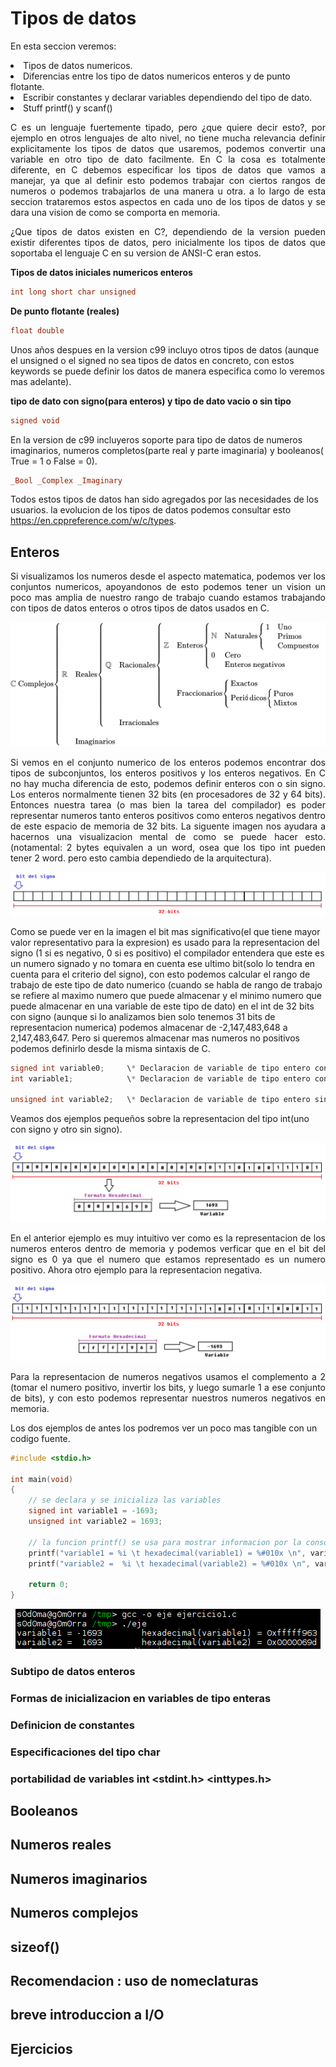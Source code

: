 # Tipos de datos

<p align="justify">
En esta seccion veremos:

<ld>
<li>Tipos de datos numericos.
<li>Diferencias entre los tipo de datos numericos enteros y de punto flotante.
<li>Escribir constantes y declarar variables dependiendo del tipo de dato.
<li>Stuff printf() y scanf()
</ld>
</p>

<p align="justify">
C es un lenguaje fuertemente tipado, pero ¿que quiere decir esto?, por ejemplo en otros lenguajes de alto nivel, no tiene mucha relevancia definir explicitamente los tipos de datos que usaremos, podemos convertir una variable en otro tipo de dato facilmente. En C la cosa es totalmente diferente, en C debemos especificar los tipos de datos que vamos a manejar, ya que al definir esto podemos trabajar con ciertos rangos de numeros o podemos trabajarlos de una manera u otra. a lo largo de esta seccion trataremos estos aspectos en cada uno de los tipos de datos y se dara una vision de como se comporta en memoria.
</p>

<p align="justify">
¿Que tipos de datos existen en C?, dependiendo de la version pueden existir diferentes tipos de datos, pero inicialmente los tipos de datos que soportaba el lenguaje C en su version de ANSI-C eran estos.
</p>

**Tipos de datos iniciales numericos enteros**

```c
int long short char unsigned
```

**De punto flotante (reales)**

```c
float double
```

Unos años despues en la version c99 incluyo otros tipos de datos (aunque el unsigned o el signed no sea tipos de datos en concreto, con estos keywords se puede definir los datos de manera especifica como lo veremos mas adelante).

**tipo de dato con signo(para enteros) y tipo de dato vacio o sin tipo**

```c
signed void
```

En la version de c99 incluyeros soporte para tipo de datos de numeros imaginarios, numeros completos(parte real y parte imaginaria) y booleanos( True = 1 o False = 0).

```c
_Bool _Complex _Imaginary
```
Todos estos tipos de datos han sido agregados por las necesidades de los usuarios. la evolucion de los tipos de datos podemos consultar esto https://en.cppreference.com/w/c/types.

## Enteros

<p align="justify">
Si visualizamos los numeros desde el aspecto matematica, podemos ver los conjuntos numericos, apoyandonos de esto podemos tener un vision un poco mas amplia de nuestro rango de trabajo cuando estamos trabajando con tipos de datos enteros o otros tipos de datos usados en C.
</p>

<p align="center">
<img src="imagenes/tipos_datos_numericos/conjunto_numerico.png">
</p>

<p align="justify">
Si vemos en el conjunto numerico de los enteros podemos encontrar dos tipos de subconjuntos, los enteros positivos y los enteros negativos. En C no hay mucha diferencia de esto, podemos definir enteros con o sin signo. Los enteros normalmente tienen 32 bits (en procesadores de 32 y 64 bits). Entonces nuestra tarea (o mas bien la tarea del compilador) es poder representar numeros tanto enteros positivos como enteros negativos dentro de este espacio de memoria de 32 bits. La siguente imagen nos ayudara a hacernos una visualizacion mental de como se puede hacer esto. (notamental: 2 bytes equivalen a un word, osea que los tipo int pueden tener 2 word. pero esto cambia dependiedo de la arquitectura).
</p>

<p align="center">
<img src="imagenes/tipos_datos_numericos/int_32.png">
</p>

Como se puede ver en la imagen el bit mas significativo(el que tiene mayor valor representativo para la expresion) es usado para la representacion del signo (1 si es negativo, 0 si es positivo) el compilador entendera que este es un numero signado y no tomara en cuenta ese ultimo bit(solo lo tendra en cuenta para el criterio del signo), con esto podemos calcular el rango de trabajo de este tipo de dato numerico (cuando se habla de rango de trabajo se refiere al maximo numero que puede almacenar y el minimo numero que puede almacenar en una variable de este tipo de dato) en el int de 32 bits con signo (aunque si lo analizamos bien solo tenemos 31 bits de representacion numerica) podemos almacenar de -2,147,483,648 a 2,147,483,647. Pero si queremos almacenar mas numeros no positivos podemos definirlo desde la misma sintaxis de C.


```c
signed int variable0;     \* Declaracion de variable de tipo entero con signo *\
int variable1;            \* Declaracion de variable de tipo entero con signo *\

unsigned int variable2;   \* Declaracion de variable de tipo entero sin signo *\

```

Veamos dos ejemplos pequeños sobre la representacion del tipo int(uno con signo y otro sin signo).

<p align="center">
<img src="imagenes/tipos_datos_numericos/ejemplo_int1.png">
</p>

<p align="justify">
En el anterior ejemplo es muy intuitivo ver como es la representacion de los numeros enteros dentro de memoria y podemos verficar que en el bit del signo es 0 ya que el numero que estamos representado es un numero positivo. Ahora otro ejemplo para la representacion negativa.
</p>

<p align="center">
<img src="imagenes/tipos_datos_numericos/ejemplo_int2.png">
</p>

<p align="justify">
Para la representacion de numeros negativos usamos el complemento a 2 (tomar el numero positivo, invertir los bits, y luego sumarle 1 a ese conjunto de bits), y con esto podemos representar nuestros numeros negativos en memoria.
</p>

Los dos ejemplos de antes los podremos ver un poco mas tangible con un codigo fuente.

```c
#include <stdio.h>

int main(void)
{
    // se declara y se inicializa las variables
    signed int variable1 = -1693;
    unsigned int variable2 = 1693;

    // la funcion printf() se usa para mostrar informacion por la consola
    printf("variable1 = %i \t hexadecimal(variable1) = %#010x \n", variable1, variable1);
    printf("variable2 =  %i \t hexadecimal(variable2) = %#010x \n", variable2, variable2);

    return 0;
}
```

<p align="center">
<img src="imagenes/tipos_datos_numericos/output1.png">
</p>

### Subtipo de datos enteros

### Formas de inicializacion en variables de tipo enteras

### Definicion de constantes

### Especificaciones del tipo char

### portabilidad de variables int <stdint.h> <inttypes.h>

## Booleanos

## Numeros reales

## Numeros imaginarios

## Numeros complejos

## sizeof()

## Recomendacion : uso de nomeclaturas

## breve introduccion a I/O

## Ejercicios
